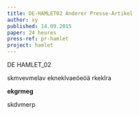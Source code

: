 ```yaml
---
title: DE-HAMLET02 Anderer Presse-Artikel
author: xy
published: 14.09.2015
paper: 24 heures
press-ref: pr-hamlet
project: hamlet
---
```


DE HAMLET_02

skmvevmelav
ekneklvaeöeöä
rkeklra

**ekgrmeg**

skdvmerp
